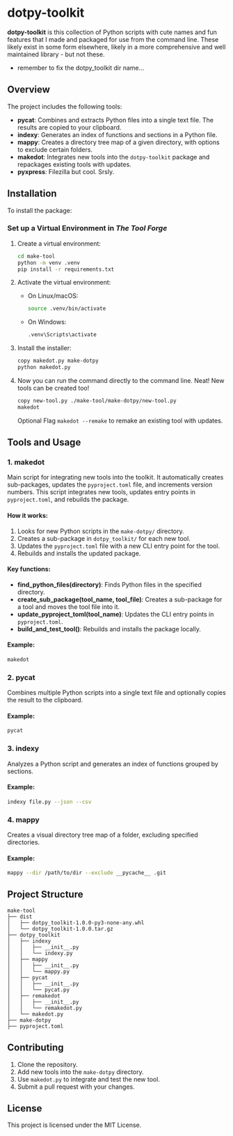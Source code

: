 # dotpy-toolkit

**dotpy-toolkit** is this collection of Python scripts with cute names and fun features that I made and packaged for use from the command line. These likely exist in some form elsewhere, likely in a more comprehensive and well maintained library - but not these.
 - remember to fix the dotpy_toolkit dir name... 

## Overview

The project includes the following tools:

- **pycat**: Combines and extracts Python files into a single text file. The results are copied to your clipboard.
- **indexy**: Generates an index of functions and sections in a Python file.
- **mappy**: Creates a directory tree map of a given directory, with options to exclude certain folders.
- **makedot**: Integrates new tools into the `dotpy-toolkit` package and repackages existing tools with updates.
- **pyxpress**: Filezilla but cool. Srsly.

## Installation

To install the package:

### Set up a Virtual Environment in *The Tool Forge*

1. Create a virtual environment:
   ```bash
   cd make-tool
   python -m venv .venv
   pip install -r requirements.txt
   ```

2. Activate the virtual environment:
   - On Linux/macOS:
     ```bash
     source .venv/bin/activate
     ```
   - On Windows:
     ```bash
     .venv\Scripts\activate
     ```

3. Install the installer:
   ```bash
   copy makedot.py make-dotpy
   python makedot.py
   ```
   
4. Now you can run the command directly to the command line. Neat! New tools can be created too!
   ```bash
   copy new-tool.py ./make-tool/make-dotpy/new-tool.py
   makedot
   ```
   Optional Flag `makedot --remake` to remake an existing tool with updates.

## Tools and Usage

### 1. **makedot**

Main script for integrating new tools into the toolkit. It automatically creates sub-packages, updates the `pyproject.toml` file, and increments version numbers.
This script integrates new tools, updates entry points in `pyproject.toml`, and rebuilds the package.

#### How it works:

1. Looks for new Python scripts in the `make-dotpy/` directory.
2. Creates a sub-package in `dotpy_toolkit/` for each new tool.
3. Updates the `pyproject.toml` file with a new CLI entry point for the tool.
4. Rebuilds and installs the updated package.

#### Key functions:

- **find\_python\_files(directory)**: Finds Python files in the specified directory.
- **create\_sub\_package(tool\_name, tool\_file)**: Creates a sub-package for a tool and moves the tool file into it.
- **update\_pyproject\_toml(tool\_name)**: Updates the CLI entry points in `pyproject.toml`.
- **build\_and\_test\_tool()**: Rebuilds and installs the package locally.

#### Example:

```bash
makedot
```

### 2. **pycat**

Combines multiple Python scripts into a single text file and optionally copies the result to the clipboard.

#### Example:

```bash
pycat
```

### 3. **indexy**

Analyzes a Python script and generates an index of functions grouped by sections.

#### Example:

```bash
indexy file.py --json --csv
```

### 4. **mappy**

Creates a visual directory tree map of a folder, excluding specified directories.

#### Example:

```bash
mappy --dir /path/to/dir --exclude __pycache__ .git
```

## Project Structure

```plaintext
make-tool
├── dist
│   ├── dotpy_toolkit-1.0.0-py3-none-any.whl
│   └── dotpy_toolkit-1.0.0.tar.gz
├── dotpy_toolkit
│   ├── indexy
│   │   ├── __init__.py
│   │   └── indexy.py
│   ├── mappy
│   │   ├── __init__.py
│   │   └── mappy.py
│   ├── pycat
│   │   ├── __init__.py
│   │   └── pycat.py
│   ├── remakedot
│   │   ├── __init__.py
│   │   └── remakedot.py
│   └── makedot.py
├── make-dotpy
├── pyproject.toml
```

## Contributing

1. Clone the repository.
2. Add new tools into the `make-dotpy` directory.
3. Use `makedot.py` to integrate and test the new tool.
4. Submit a pull request with your changes.

## License

This project is licensed under the MIT License.

